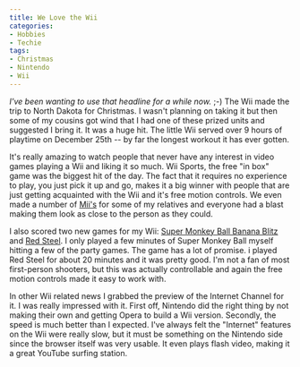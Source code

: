 ```yaml
---
title: We Love the Wii
categories:
- Hobbies
- Techie
tags:
- Christmas
- Nintendo
- Wii
---
```


_I've been wanting to use that headline for a while now._ ;-)
The Wii made the trip to North Dakota for Christmas. I wasn't planning on taking it but then some of my cousins got wind that I had one of these prized units and suggested I bring it. It was a huge hit. The little Wii served over 9 hours of playtime on December 25th -- by far the longest workout it has ever gotten.

It's really amazing to watch people that never have any interest in video games playing a Wii and liking it so much. Wii Sports, the free "in box" game was the biggest hit of the day. The fact that it requires no experience to play, you just pick it up and go, makes it a big winner with people that are just getting acquainted with the Wii and it's free motion controls. We even made a number of [Mii's](http://en.wikipedia.org/wiki/Wii_Channels#Mii_Channel) for some of my relatives and everyone had a blast making them look as close to the person as they could.

I also scored two new games for my Wii: [Super Monkey Ball Banana Blitz](http://www.amazon.com/dp/B000GHLBUA/) and [Red Steel](http://www.amazon.com/dp/B000G7PMX2/). I only played a few minutes of Super Monkey Ball myself hitting a few of the party games. The game has a lot of promise. i played Red Steel for about 20 minutes and it was pretty good. I'm not a fan of most first-person shooters, but this was actually controllable and again the free motion controls made it easy to work with.

In other Wii related news I grabbed the preview of the Internet Channel for it. I was really impressed with it. First off, Nintendo did the right thing by not making their own and getting Opera to build a Wii version. Secondly, the speed is much better than I expected. I've always felt the "Internet" features on the Wii were really slow, but it must be something on the Nintendo side since the browser itself was very usable. It even plays flash video, making it a great YouTube surfing station.
